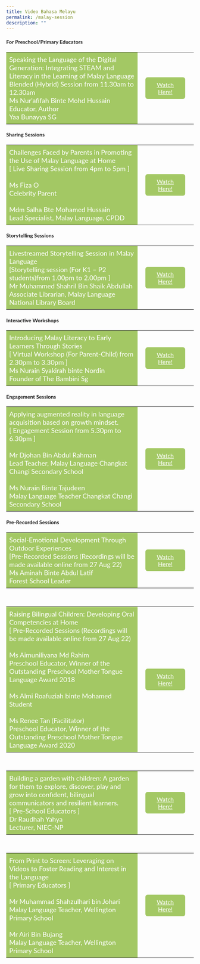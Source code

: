 ```yaml
---
title: Video Bahasa Melayu
permalink: /malay-session
description: ""
---
```

<html>
<head>
<style>
	.btn1{
	font-size: 16px;
 font-family:Lato,sans-serif;;
    background-color: #a3c864;
    padding: 10px 13px;
    margin: -5px 13px;
    border-radius: 6px;
    width: 60%;
    text-align: center;
	display:block;
	}
	 .btn1:hover {
background-color: lightgrey;!important;
}
.content a {
margin-bottom:0rem;
text-decoration:none;
}
	@media only screen and (max-width: 600px) {
	.btn1 {
	  width:74%
	}
}
</style>
</head>
<body>
	<h4 style="font-family:Lato,sans-serif;">For Preschool/Primary Educators </h4>
  <table style="border-collapse: collapse;
  width: 100%;">
  <tr>
    <td style="border: none; width: 70%;
  text-align: left;padding: 8px;background-color:#a3c864;color:#fff;font-family:Lato,sans-serif;font-size:18px;">Speaking the Language of the Digital Generation: Integrating STEAM and Literacy in the Learning of Malay Language<br/>
  Blended (Hybrid) Session from 11.30am to 12.30am<br/>
Ms Nur'afifah Binte Mohd Hussain  <br/>
    Educator, Author <br>
Yaa Bunayya SG </td>
    <td style="border: none;
  text-align: left;padding: 8px;width: 30%;">
 <a href="/Ms-Wang-Zheng" class="btn1" style="color:#fff;font-family:Lato,sans-serif;">Watch Here!</a></td>
    </tr>
</table>
<h4 style="font-family:Lato,sans-serif;">Sharing Sessions</h4>
<table style="border-collapse: collapse;
  width: 100%;">
  <tr>
    <td style="border: none; width: 70%;
  text-align: left;padding: 8px;background-color:#a3c864;color:#fff;font-family:Lato,sans-serif;font-size:18px;">Challenges Faced by Parents in Promoting the Use of Malay Language at Home<br/>
  [ Live Sharing Session from 4pm to 5pm ]<br/>
  <br/>
Ms Fiza O <br/>
		Celebrity Parent <br/>
        <br/>
       Mdm Salha Bte Mohamed Hussain <br/>
		Lead Specialist, Malay Language, CPDD</td>
    <td style="border: none;
  text-align: left;padding: 8px;width: 30%;">
 <a href="/Ms-Fiza-O-And-Mdm-Salha-Bte-Mohamed-Hussain" class="btn1" style="color:#fff;font-family:Lato,sans-serif;">Watch Here!</a>
</td>
    </tr>
</table>
<h4 style="font-family:Lato,sans-serif;">Storytelling Sessions</h4>
<table style="border-collapse: collapse;
  width: 100%;">
  <tr>
    <td style="border: none; width: 70%;
  text-align: left;padding: 8px;background-color:#a3c864;color:#fff;font-family:Lato,sans-serif;font-size:18px;">Livestreamed Storytelling Session in Malay Language<br/>
  [Storytelling session (For K1 – P2 students)from 1.00pm to 2.00pm ]<br/>
   Mr Muhammed Shahril Bin Shaik Abdullah<br/>
		Associate Librarian, Malay Language
National Library Board  </td>
    <td style="border: none;
  text-align: left;padding: 8px;width: 30%;">
<a href="/Mr-Muhammed-Shahril-Bin-Shaik-Abdullah" class="btn1" style="color:#fff;font-family:Lato,sans-serif;">Watch Here!</a>
</td>
    </tr>
</table>
<h4 style="font-family:Lato,sans-serif;">Interactive Workshops</h4>
<table style="border-collapse: collapse;
  width: 100%;">
  <tr>
    <td style="border: none; width: 70%;
  text-align: left;padding: 8px;background-color:#a3c864;color:#fff;font-family:Lato,sans-serif;font-size:18px;">Introducing Malay Literacy to Early Learners Through Stories<br/>
  [ Virtual Workshop (For Parent-Child) from 2.30pm to 3.30pm ]<br/>
Ms Nurain Syakirah binte Nordin <br/>
		Founder of The Bambini Sg</td>
    <td style="border: none;
  text-align: left;padding: 8px;width: 30%;">
<a href="/Ms-Nurain-Syakirah-binte-Nordin" class="btn1" style="color:#fff;font-family:Lato,sans-serif;">Watch Here!</a>
 </td>
    </tr>
</table>
<h4 style="font-family:Lato,sans-serif;">Engagement Sessions</h4>
<table style="border-collapse: collapse;
  width: 100%;">
  <tr>
    <td style="border: none; width: 70%;
  text-align: left;padding: 8px;background-color:#a3c864;color:#fff;font-family:Lato,sans-serif;font-size:18px;">Applying augmented reality in language acquisition based on growth mindset.<br/>
  [ Engagement Session from 5.30pm to 6.30pm ]<br/>
  <br/>
Mr Djohan Bin Abdul Rahman  <br/>
		Lead Teacher, Malay Language
Changkat Changi Secondary School<br/>
<br/>
Ms Nurain Binte Tajudeen <br/>
		Malay Language Teacher
Changkat Changi Secondary School
</td>
    <td style="border: none;
  text-align: left;padding: 8px;width: 30%;">
 <a href="/Mr-Djohan-Bin-Abdul-Rahman-And-Ms-Nurain-Binte-Tajudeen" class="btn1" style="color:#fff;font-family:Lato,sans-serif;">Watch Here!</a>
 </td>
    </tr>
</table>
<h4 style="font-family:Lato,sans-serif;">Pre-Recorded Sessions</h4>
<table style="border-collapse: collapse;
  width: 100%;">
  <tr>
    <td style="border: none; width: 70%;
  text-align: left;padding: 8px;background-color:#a3c864;color:#fff;font-family:Lato,sans-serif;font-size:18px;">Social-Emotional Development Through Outdoor Experiences<br/>
  [Pre-Recorded Sessions (Recordings will be made available online from 27 Aug 22) <br/>
Ms Aminah Binte Abdul Latif<br/>
		Forest School Leader</td>
    <td style="border: none;
  text-align: left;padding: 8px;width: 30%;">
 <a href="/Ms-Aminah-Binte-Abdul-Latif" class="btn1" style="color:#fff;font-family:Lato,sans-serif;">Watch Here!</a>
</td>
    </tr>
</table>
<br/>
<table style="border-collapse: collapse;
  width: 100%;">
  <tr>
    <td style="border: none; width: 70%;
  text-align: left;padding: 8px;background-color:#a3c864;color:#fff;font-family:Lato,sans-serif;font-size:18px;">Raising Bilingual Children: Developing Oral Competencies at Home<br/>
  [ Pre-Recorded Sessions (Recordings will be made available online from 27 Aug 22) <br/>
   <br/>
Ms Aimuniliyana Md Rahim<br/>
		Preschool Educator, Winner of the Outstanding Preschool Mother Tongue Language Award 2018 <br/>
        <br/>
        Ms Almi Roafuziah binte Mohamed   <br/>
		Student <br/>
         <br/>
       Ms Renee Tan (Facilitator)  <br/>
		Preschool Educator, Winner of the Outstanding Preschool Mother Tongue Language Award 2020 <br/>
</td>
    <td style="border: none;
  text-align: left;padding: 8px;width: 30%;">
<a href="/Raising-Bilingual-Children" class="btn1" style="color:#fff;font-family:Lato,sans-serif;">Watch Here!</a>
</td>
    </tr>
</table>
<br/>
<table style="border-collapse: collapse;
  width: 100%;">
  <tr>
    <td style="border: none; width: 70%;
  text-align: left;padding: 8px;background-color:#a3c864;color:#fff;font-family:Lato,sans-serif;font-size:18px;">Building a garden with children: A garden for them to explore, discover, play and grow into confident, bilingual communicators and resilient learners. <br/>
  [ Pre-School Educators ] <br/>
Dr Raudhah Yahya  <br/>
		Lecturer, NIEC-NP </td>
    <td style="border: none;
  text-align: left;padding: 8px;width: 30%;">
 <a href="/Dr-Raudhah-Yahya" class="btn1" style="color:#fff;font-family:Lato,sans-serif;">Watch Here!</a>
</td>
    </tr>
</table>
<br/>
<table style="border-collapse: collapse;
  width: 100%;">
  <tr>
    <td style="border: none; width: 70%;
  text-align: left;padding: 8px;background-color:#a3c864;color:#fff;font-family:Lato,sans-serif;font-size:18px;">From Print to Screen: Leveraging on Videos to Foster Reading and Interest in the Language<br/>
  [  Primary Educators ]   <br/>
  <br/>
Mr Muhammad Shahzulhari bin Johari <br/>
		Malay Language Teacher, Wellington Primary School <br/>
        <br/>
       Mr Airi Bin Bujang <br/>
		Malay Language Teacher, Wellington Primary School   </td>
    <td style="border: none;
  text-align: left;padding: 8px;width: 30%;">
 <a href="/Mr-Muhammad-Shahzulhari-bin-Johari-And-Mr-Airi-Bin-Bujang" class="btn1" style="color:#fff;font-family:Lato,sans-serif;">Watch Here!</a>
</td>
    </tr>
</table>